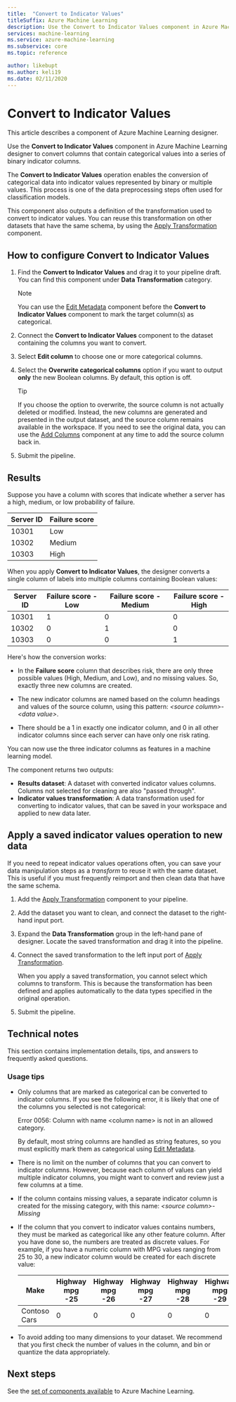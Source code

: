 ```yaml
---
title:  "Convert to Indicator Values"
titleSuffix: Azure Machine Learning
description: Use the Convert to Indicator Values component in Azure Machine Learning designer to convert categorical columns into a series of binary indicator columns.
services: machine-learning
ms.service: azure-machine-learning
ms.subservice: core
ms.topic: reference

author: likebupt
ms.author: keli19
ms.date: 02/11/2020
---
```


# Convert to Indicator Values
This article describes a component of Azure Machine Learning designer.

Use the **Convert to Indicator Values** component in Azure Machine Learning designer to convert columns that contain categorical values into a series of binary indicator columns.  

The **Convert to Indicator Values** operation enables the conversion of categorical data into indicator values represented by binary or multiple values. This process is one of the data preprocessing steps often used for classification models.

This component also outputs a definition of the transformation used to convert to indicator values. You can reuse this transformation on other datasets that have the same schema, by using the [Apply Transformation](apply-transformation.md) component.

## How to configure Convert to Indicator Values

1.  Find the **Convert to Indicator Values** and drag it to your pipeline draft. You can find this component under **Data Transformation** category.
    > [!NOTE]
    > You can use the [Edit Metadata](edit-metadata.md) component before the **Convert to Indicator Values** component to mark the target column(s) as categorical.

1. Connect the **Convert to Indicator Values** component to the dataset containing the columns you want to convert. 

1. Select **Edit column** to choose one or more categorical columns.

1. Select the **Overwrite categorical columns** option if you want to output **only** the new Boolean columns. By default, this option is off.
    

    > [!TIP]
    >  If you choose the option to overwrite, the source column is not actually deleted or modified. Instead, the new columns are generated and presented in the output dataset, and the source column remains available in the workspace. 
    > If you need to see the original data, you can use the [Add Columns](add-columns.md) component at any time to add the source column back in.

1. Submit the pipeline.

## Results

Suppose you have a column with scores that indicate whether a server has a high, medium, or low probability of failure.  

| Server ID | Failure score |
| --------- | ------------- |
| 10301     | Low           |
| 10302     | Medium        |
| 10303     | High          |

When you apply **Convert to Indicator Values**, the designer converts a single column of labels into multiple columns containing Boolean values:  

| Server ID | Failure score - Low | Failure score - Medium | Failure score - High |
| --------- | ------------------- | ---------------------- | -------------------- |
| 10301     | 1                   | 0                      | 0                    |
| 10302     | 0                   | 1                      | 0                    |
| 10303     | 0                   | 0                      | 1                    |

Here's how the conversion works:  

-   In the **Failure score** column that describes risk, there are only three possible values (High, Medium, and Low), and no missing values. So, exactly three new columns are created.  

-   The new indicator columns are named based on the column headings and values of the source column, using this pattern: *\<source column>- \<data value>*.  

-   There should be a 1 in exactly one indicator column, and 0 in all other indicator columns since each server can have only one risk rating.  

You can now use the three indicator columns as features in a machine learning model.

The component returns two outputs:

- **Results dataset**: A dataset with converted indicator values columns. Columns not selected for cleaning are also "passed through".
- **Indicator values transformation**: A data transformation used for converting to indicator values, that can be saved in your workspace and applied to new data later.

## Apply a saved indicator values operation to new data

If you need to repeat indicator values operations often, you can save your data manipulation steps as a *transform* to reuse it with the same dataset. This is useful if you must frequently reimport and then clean data that have the same schema.

1. Add the [Apply Transformation](apply-transformation.md) component to your pipeline.

1. Add the dataset you want to clean, and connect the dataset to the right-hand input port.

1. Expand the **Data Transformation** group in the left-hand pane of designer. Locate the saved transformation and drag it into the pipeline.

1. Connect the saved transformation to the left input port of [Apply Transformation](apply-transformation.md).

   When you apply a saved transformation, you cannot select which columns to transform. This is because the transformation has been defined and applies automatically to the data types specified in the original operation.

1. Submit the pipeline.
 
## Technical notes  

This section contains implementation details, tips, and answers to frequently asked questions.

### Usage tips

-   Only columns that are marked as categorical can be converted to indicator columns. If you see the following error, it is likely that one of the columns you selected is not categorical:  

     Error 0056: Column with name  \<column name> is not in an allowed category.  

     By default, most string columns are handled as string features, so you must explicitly mark them as categorical using [Edit Metadata](edit-metadata.md).  

-   There is no limit on the number of columns that you can convert to indicator columns. However, because each column of values can yield multiple indicator columns, you might want to convert and review just a few columns at a time.  

-   If the column contains missing values, a separate indicator column is created for the missing category, with this name: *\<source column>- Missing*  

-   If the column that you convert to indicator values contains numbers, they must be marked as categorical like any other feature column. After you have done so, the numbers are treated as discrete values. For example, if you have a numeric column with MPG values ranging from 25 to 30, a new indicator column would be created for each discrete value:  

    | Make       | Highway mpg -25 | Highway mpg -26 | Highway mpg -27 | Highway mpg -28 | Highway mpg -29 | Highway mpg -30 |
    | ---------- | --------------- | --------------- | --------------- | --------------- | --------------- | --------------- |
    | Contoso Cars | 0               | 0               | 0               | 0               | 0               | 1               |

- To avoid adding too many dimensions to your dataset. We recommend that you first check the number of values in the column, and bin or quantize the data appropriately.  


## Next steps

See the [set of components available](component-reference.md) to Azure Machine Learning. 
